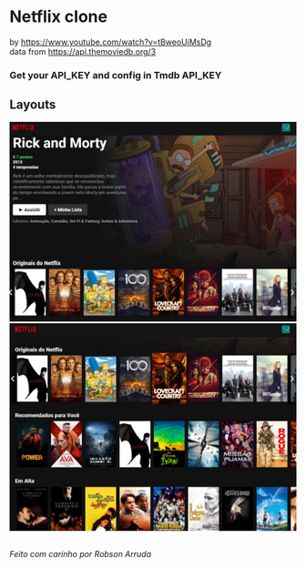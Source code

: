# Netflix clone

by https://www.youtube.com/watch?v=tBweoUiMsDg
<br>
data from https://api.themoviedb.org/3

<h3>Get your API_KEY and config in Tmdb API_KEY</h3>

## Layouts

![Screenshot_1](/imgs/Screenshot_1.jpg "Screenshot_1")![Screenshot_2](/imgs/Screenshot_2.jpg "Screenshot_2")

##

<h6>Feito com carinho por Robson Arruda</h6>
